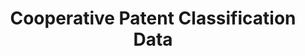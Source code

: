 ---
bigquery: https://console.cloud.google.com/bigquery?p=patents-public-data&d=cpc&page=dataset
citation: '“Cooperative Patent Classification” by the EPO and USPTO, for public use. '
contributors: EPO, USPTO
cost: None
description: Cooperative Patent Classification Data contains the scheme and definitions
  of the Cooperative Patent Classification system for classifying patent documents.
  The CPC is the result of a partnership between the EPO and the USPTO in their joint
  effort to develop a common, internationally compatible classification system for
  technical documents, in particular patent publications, which will be used by both
  offices in the patent granting process
documentation: https://www.cooperativepatentclassification.org/cpcSchemeAndDefinitions
last_edit: Mon, 04 Apr 2022 19:07:06 GMT
location: https://www.cooperativepatentclassification.org/index
maintained_by: USPTO, EPO
schema_fields: '[''titlePart'', ''childGroups'', ''definition'', ''synonyms'', ''glossary'',
  ''applicationReferences'', ''children'', ''title_part'', ''application_references'',
  ''symbol'', ''limiting_references'', ''date_revised'', ''level'', ''limitingReferences'',
  ''breakdown_code'', ''titleFull'', ''dateRevised'', ''child_groups'', ''breakdownCode'',
  ''residualReferences'', ''ipcConcordant'', ''additional_only'', ''status'', ''residual_references'',
  ''notAllocatable'', ''sizeCache'', ''ipc_concordant'', ''informativeReferences'',
  ''parents'', ''title_full'', ''informative_references'', ''not_allocatable'']'
shortname: cooperative_patent_classification
tags:
- patents
- science
title: Cooperative Patent Classification Data
uuid: 984374a7-16e9-4b35-9445-458daceb01bf
---